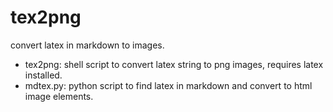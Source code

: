 # tex2png

convert latex in markdown to images.

- tex2png: shell script to convert latex string to png images, requires latex installed.
- mdtex.py: python script to find latex in markdown and convert to html image elements.

